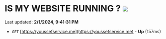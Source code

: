 # IS MY WEBSITE RUNNING ? [![](https://img.shields.io/static/v1?label=Sponsor&message=%E2%9D%A4&logo=GitHub&color=%23fe8e86)](https://github.com/sponsors/<username>)

Last updated: **2/1/2024, 9:41:31 PM**

- `GET` [https://youssefservice.me](https://youssefservice.me) - **Up** (157ms)
